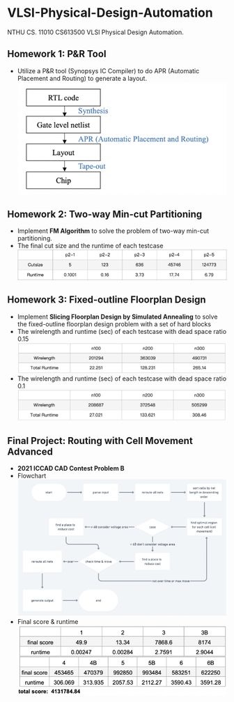 # VLSI-Physical-Design-Automation

NTHU CS. 11010 CS613500 VLSI Physical Design Automation.
<br/>

## Homework 1: P&R Tool
- Utilize a P&R tool (Synopsys IC Compiler) to do APR (Automatic Placement and Routing) to generate a layout.
![](imgs/hw1.png)

## Homework 2: Two-way Min-cut Partitioning
- Implement **FM Algorithm** to solve the problem of two-way min-cut partitioning.
- The final cut size and the runtime of each testcase 
![](imgs/hw2.png)

## Homework 3: Fixed-outline Floorplan Design
- Implement **Slicing Floorplan Design by Simulated Annealing** to solve the fixed-outline floorplan design problem with a set of hard blocks
- The wirelength and runtime (sec) of each testcase with dead space ratio 0.15
![](imgs/hw3-1.png)
- The wirelength and runtime (sec) of each testcase with dead space ratio 0.1
![](imgs/hw3-2.png)

## Final Project: Routing with Cell Movement Advanced
- **2021 ICCAD CAD Contest Problem B**
- Flowchart
![](imgs/final2.png)
- Final score & runtime
![](imgs/final1.png)


